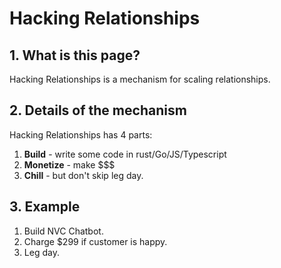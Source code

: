 # Hacking Relationships

## 1. What is this page?
Hacking Relationships is a mechanism for scaling relationships.

## 2. Details of the mechanism
Hacking Relationships has 4 parts:
1. **Build** - write some code in rust/Go/JS/Typescript
1. **Monetize** - make $$$
1. **Chill** - but don't skip leg day.

## 3. Example
1. Build NVC Chatbot.
1. Charge $299 if customer is happy.
1. Leg day.

